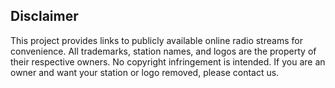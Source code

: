 ## Disclaimer
This project provides links to publicly available online radio streams for convenience.
All trademarks, station names, and logos are the property of their respective owners.
No copyright infringement is intended.
If you are an owner and want your station or logo removed, please contact us.
